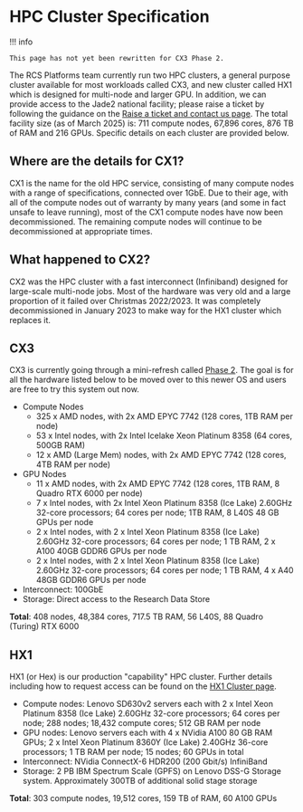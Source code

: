 # HPC Cluster Specification

!!! info

    This page has not yet been rewritten for CX3 Phase 2.

The RCS Platforms team currently run two HPC clusters, a general purpose cluster available for most workloads called CX3, and new cluster called HX1 which is designed for multi-node and larger GPU. In addition, we can provide access to the Jade2 national facility; please raise a ticket by following the guidance on the [Raise a ticket and contact us page](https://www.imperial.ac.uk/admin-services/ict/self-service/research-support/rcs/get-support/contact-us/). The total facility size (as of March 2025) is: 711 compute nodes, 67,896 cores, 876 TB of RAM and 216 GPUs. Specific details on each cluster are provided below.

## Where are the details for CX1?

CX1 is the name for the old HPC service, consisting of many compute nodes with a range of specifications, connected over 1GbE. Due to their age, with all of the compute nodes out of warranty by many years (and some in fact unsafe to leave running), most of the CX1 compute nodes have now been decommissioned. The remaining compute nodes will continue to be decommissioned at appropriate times.

## What happened to CX2?

CX2 was the HPC cluster with a fast interconnect (Infiniband) designed for large-scale multi-node jobs. Most of the hardware was very old and a large proportion of it failed over Christmas 2022/2023. It was completely decommissioned in January 2023 to make way for the HX1 cluster which replaces it.

## CX3

CX3 is currently going through a mini-refresh called [Phase 2](./pilot/cx3-phase2.md). The goal is for all the hardware listed below to be moved over to this newer OS and users are free to try this system out now. 

* Compute Nodes
    * 325 x AMD nodes, with 2x AMD EPYC 7742 (128 cores, 1TB RAM per node)
    * 53 x Intel nodes, with 2x Intel Icelake Xeon Platinum 8358 (64 cores, 500GB RAM)
    * 12 x AMD (Large Mem) nodes, with 2x AMD EPYC 7742 (128 cores, 4TB RAM per node)
* GPU Nodes
    * 11 x AMD nodes, with 2x AMD EPYC 7742 (128 cores, 1TB RAM, 8 Quadro RTX 6000 per node)
    * 7 x Intel nodes, with 2x Intel Xeon Platinum 8358 (Ice Lake) 2.60GHz 32-core processors; 64 cores per node; 1TB RAM, 8 L40S 48 GB GPUs per node
    * 2 x Intel nodes, with 2 x Intel Xeon Platinum 8358 (Ice Lake) 2.60GHz 32-core processors; 64 cores per node; 1 TB RAM, 2 x A100 40GB GDDR6 GPUs per node
    * 2 x Intel nodes, with 2 x Intel Xeon Platinum 8358 (Ice Lake) 2.60GHz 32-core processors; 64 cores per node; 1 TB RAM, 4 x A40 48GB GDDR6 GPUs per node
* Interconnect: 100GbE
* Storage: Direct access to the Research Data Store

**Total**: 408 nodes, 48,384 cores, 717.5 TB RAM, 56 L40S, 88 Quadro (Turing) RTX 6000

## HX1

HX1 (or Hex) is our production "capability" HPC cluster. Further details including how to request access can be found on the [HX1 Cluster page](./hx1.md).

* Compute nodes: Lenovo SD630v2 servers each with 2 x Intel Xeon Platinum 8358 (Ice Lake) 2.60GHz 32-core processors; 64 cores per node; 288 nodes; 18,432 compute cores; 512 GB RAM per node
* GPU nodes: Lenovo servers each with 4 x NVidia A100 80 GB RAM GPUs; 2 x Intel Xeon Platinum 8360Y (Ice Lake) 2.40GHz 36-core processors; 1 TB RAM per node; 15 nodes; 60 GPUs in total
* Interconnect: NVidia ConnectX-6 HDR200 (200 Gbit/s) InfiniBand
* Storage: 2 PB IBM Spectrum Scale (GPFS) on Lenovo DSS-G Storage system. Approximately 300TB of additional solid stage storage

**Total**: 303 compute nodes, 19,512 cores, 159 TB of RAM, 60 A100 GPUs

